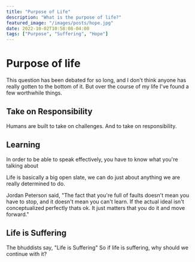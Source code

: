 ```yaml
---
title: "Purpose of Life"
description: "What is the purpose of life?"
featured_image: "/images/posts/hope.jpg"
date: 2022-10-02T10:58:08-04:00
tags: ["Purpose", "Suffering", "Hope"]
---
```


# Purpose of life

This question has been debated for so long, and I don't think anyone has really gotten to the bottom of it. But over the course of my life I've found a few worthwhile things. 

## Take on Responsibility

Humans are built to take on challenges. And to take on responsibility. 


## Learning

In order to be able to speak effectively, you have to know what you're talking about 

Life is basically a big open slate, we can do just about anything we are really determined to do. 

Jordan Peterson said, 
"The fact that you're full of faults doesn't mean you have to stop, and it doesn't mean you can't learn. If the actual ideal isn't conceptualized perfectly thats ok. It just matters that you do it and move forward."



## Life is Suffering

The bhuddists say, "Life is Suffering"
So if life is suffering, why should we continue with it?

